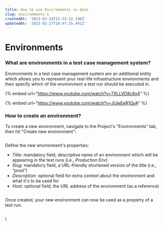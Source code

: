 ```yaml
---
title: How to use Environments in Qase
slug: environments-1
createdAt: '2023-02-24T12:53:22.196Z'
updatedAt: '2023-02-27T18:47:35.491Z'
---
```


# Environments

### What are environments in a test case management system?

Environments in a test case management system are an additional entity which allows you to represent your real-life infrastructure environments and then specify which of the environment a test run should be executed in.&#x20;

{% embed url="https://www.youtube.com/watch?v=7XLLVD8c8x4" %}

{% embed url="https://www.youtube.com/watch?v=JUieEeR1QyA" %}

### How to create an environment?

To create a new environment, navigate to the Project's "Environments" tab, then hit "Create new environment":

<figure><img src="https://qase.intercom-attachments-7.com/i/o/595217595/b5fa777c614fa44cdd357b03/O-owFkooQ-imTeIlM6emC4sjQn6tYw1jHOsbvUEghH72IkMOqCxILv1Sl2D1X549ArTMZDDwf7eQ2oey2mIJfr-cwBiN28xHNhoy_O9cWBI4WVB9lG7rLQyDsCXbnRZQznSER-3avyc6PWn-7USGPq-gP3wZLEsE40-YpceQBbJBc6b05o9jqXfExQ" alt=""><figcaption></figcaption></figure>

Define the new environment's properties:

* _Title:_ mandatory field, descriptive name of an environment which will be appearing in the test runs (i.e., _Production Env_)
* _Slug:_ mandatory field, a URL-friendly shortened version of the title (i.e., “_prod”_)
* _Description:_ optional field for extra context about the environment and what it's to be used for
* _Host:_ optional field, the URL address of the environment (as a reference)

<figure><img src="https://qase.intercom-attachments-7.com/i/o/595217605/db9a29da7ca81a82110a5951/MlkcrAMuSeBNKF3o3hPq5TmLJbst8p9hjkxdBvkclIhP3i6ZhZrdB3M7WUg-JOHDrCq1ZAFmCX2qnCfT2kmx3jZ4ohrdm43uzFcPon0wkr_Z8VYWqcZlF_sBUqonRnCeNkOq8Wja0KGl0FZZpYW9HlqQtWrGBn_xjOvu6WIcLNkOHaWIWNPEA0wbNg" alt=""><figcaption></figcaption></figure>

Once created, your new environment can now be used as a property of a test run:

<figure><img src="https://qase.intercom-attachments-7.com/i/o/595217619/fe8160f77ea560f2fc8ebfbc/twVZdOyHtINDwdB1JZ5i3GbxP4v7COQnj14p5Bnr3xuk5aIV-eA0gTJ5pvbWw99gL3BfH0FzX34MDDKfOKFNGniL0aMt3tlOUI7246KgAapgeq0zUdqrQ0_-mlccBkiBdUMjd4rCyiRvHki7G-b0RpC2OB-L8OGs2ov0sL9VvlFukg6UzoMbtzzSdg" alt=""><figcaption></figcaption></figure>



\
